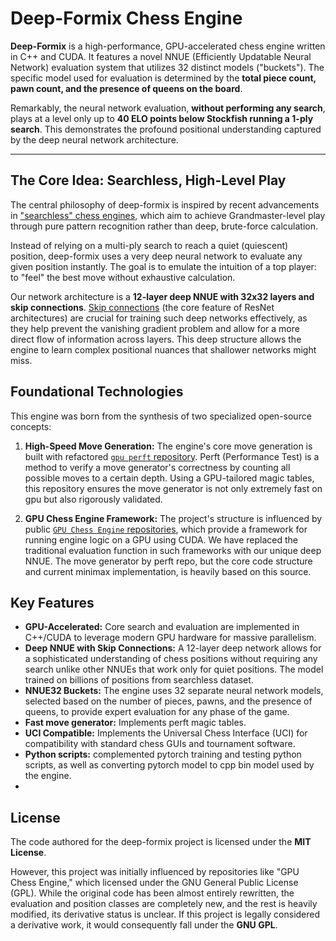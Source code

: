 # Deep-Formix Chess Engine

**Deep-Formix** is a high-performance, GPU-accelerated chess engine written in C++ and CUDA. It features a novel NNUE (Efficiently Updatable Neural Network) evaluation system that utilizes 32 distinct models ("buckets"). The specific model used for evaluation is determined by the **total piece count, pawn count, and the presence of queens on the board**.

Remarkably, the neural network evaluation, **without performing any search**, plays at a level only up to **40 ELO points below Stockfish running a 1-ply search**. This demonstrates the profound positional understanding captured by the deep neural network architecture.

---

## The Core Idea: Searchless, High-Level Play

The central philosophy of deep-formix is inspired by recent advancements in ["searchless" chess engines](https://github.com/google-deepmind/searchless_chess), which aim to achieve Grandmaster-level play through pure pattern recognition rather than deep, brute-force calculation.

Instead of relying on a multi-ply search to reach a quiet (quiescent) position, deep-formix uses a very deep neural network to evaluate any given position instantly. The goal is to emulate the intuition of a top player: to "feel" the best move without exhaustive calculation.

Our network architecture is a **12-layer deep NNUE with 32x32 layers and skip connections**. [Skip connections](https://medium.com/@iamchaudukien/skip-connection-and-explanation-of-resnet-b32fe84ba32e) (the core feature of ResNet architectures) are crucial for training such deep networks effectively, as they help prevent the vanishing gradient problem and allow for a more direct flow of information across layers. This deep structure allows the engine to learn complex positional nuances that shallower networks might miss.

## Foundational Technologies

This engine was born from the synthesis of two specialized open-source concepts:

1.  **High-Speed Move Generation:** The engine's core move generation is built with refactored [`gpu perft` repository](https://github.com/ankan-ban/perft_gpu). Perft (Performance Test) is a method to verify a move generator's correctness by counting all possible moves to a certain depth. Using a GPU-tailored magic tables, this repository ensures the move generator is not only extremely fast on gpu but also rigorously validated.

2.  **GPU Chess Engine Framework:** The project's structure is influenced by public [`GPU Chess Engine` repositories](https://github.com/dkozykowski/Chess-Engine-GPU), which provide a framework for running engine logic on a GPU using CUDA. We have replaced the traditional evaluation function in such frameworks with our unique deep NNUE. The move generator by perft repo, but the core code structure and current minimax implementation, is heavily based on this source. 

## Key Features

*   **GPU-Accelerated:** Core search and evaluation are implemented in C++/CUDA to leverage modern GPU hardware for massive parallelism.
*   **Deep NNUE with Skip Connections:** A 12-layer deep network allows for a sophisticated understanding of chess positions without requiring any search unlike other NNUEs that work only for quiet positions. The model trained on billions of positions from searchless dataset.  
*   **NNUE32 Buckets:** The engine uses 32 separate neural network models, selected based on the number of pieces, pawns, and the presence of queens, to provide expert evaluation for any phase of the game.
*   **Fast move generator:** Implements perft magic tables.
*   **UCI Compatible:** Implements the Universal Chess Interface (UCI) for compatibility with standard chess GUIs and tournament software.
*   **Python scripts:** complemented pytorch training and testing python scripts, as well as converting pytorch model to cpp bin model used by the engine. 
*   
## License

The code authored for the deep-formix project is licensed under the **MIT License**.

However, this project was initially influenced by repositories like "GPU Chess Engine," which licensed under the GNU General Public License (GPL). While the original code has been almost entirely rewritten, the evaluation and position classes are completely new, and the rest is heavily modified, its derivative status is unclear. If this project is legally considered a derivative work, it would consequently fall under the **GNU GPL**.
